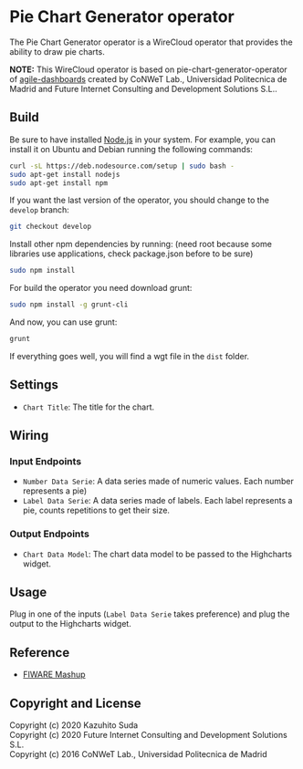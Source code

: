 Pie Chart Generator operator
======================

The Pie Chart Generator operator is a WireCloud operator that provides the ability to draw pie charts.

**NOTE:**
This WireCloud operator is based on pie-chart-generator-operator of [agile-dashboards](https://github.com/Wirecloud/agile-dashboards)
created by CoNWeT Lab., Universidad Politecnica de Madrid and Future Internet Consulting and Development Solutions S.L..

Build
-----

Be sure to have installed [Node.js](http://node.js) in your system. For example, you can install it on Ubuntu and Debian running the following commands:

```bash
curl -sL https://deb.nodesource.com/setup | sudo bash -
sudo apt-get install nodejs
sudo apt-get install npm
```

If you want the last version of the operator, you should change to the `develop` branch:

```bash
git checkout develop
```

Install other npm dependencies by running: (need root because some libraries use applications, check package.json before to be sure)

```bash
sudo npm install
```

For build the operator you need download grunt:

```bash
sudo npm install -g grunt-cli
```

And now, you can use grunt:

```bash
grunt
```

If everything goes well, you will find a wgt file in the `dist` folder.

## Settings

- `Chart Title`: The title for the chart.

## Wiring

### Input Endpoints

- `Number Data Serie`: A data series made of numeric values. Each number represents a pie)
- `Label Data Serie`: A data series made of labels. Each label represents a pie, counts repetitions to get their size.

### Output Endpoints

- `Chart Data Model`: The chart data model to be passed to the Highcharts widget.

## Usage

Plug in one of the inputs (`Label Data Serie` takes preference) and plug the output to the Highcharts widget.

## Reference

- [FIWARE Mashup](https://mashup.lab.fiware.org/)

## Copyright and License

Copyright (c) 2020 Kazuhito Suda<br>
Copyright (c) 2020 Future Internet Consulting and Development Solutions S.L.<br>
Copyright (c) 2016 CoNWeT Lab., Universidad Politecnica de Madrid

